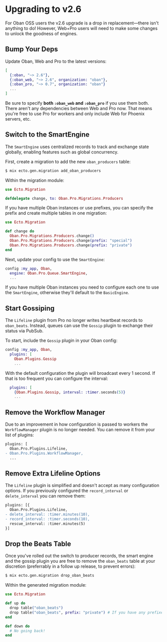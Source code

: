 # Upgrading to v2.6

For Oban OSS users the v2.6 upgrade is a drop in replacement—there isn't
anything to do! However, Web+Pro users will need to make some changes to unlock
the goodness of engines.

## Bump Your Deps

Update Oban, Web and Pro to the latest versions:

```elixir
[
  {:oban, "~> 2.6"},
  {:oban_web, "~> 2.6", organization: "oban"},
  {:oban_pro, "~> 0.7", organization: "oban"}
  ...
]
```

Be sure to specify **both `:oban_web` and `:oban_pro`** if you use them both.
There aren't any dependencies between Web and Pro now. That means you're free to
use Pro for workers and only include Web for Phoenix servers, etc.

## Switch to the SmartEngine

The `SmartEngine` uses centralized records to track and exchange state globally,
enabling features such as global concurrency.

First, create a migration to add the new `oban_producers` table:

```bash
$ mix ecto.gen.migration add_oban_producers
```

Within the migration module:

```elixir
use Ecto.Migration

defdelegate change, to: Oban.Pro.Migrations.Producers
```

If you have multiple Oban instances or use prefixes, you can specify the prefix
and create multiple tables in one migration:

```elixir
use Ecto.Migration

def change do
  Oban.Pro.Migrations.Producers.change()
  Oban.Pro.Migrations.Producers.change(prefix: "special")
  Oban.Pro.Migrations.Producers.change(prefix: "private")
end
```

Next, update your config to use the `SmartEngine`:

```elixir
config :my_app, Oban,
  engine: Oban.Pro.Queue.SmartEngine,
  ...
```

If you have multiple Oban instances you need to configure each one to use the
`SmartEngine`, otherwise they'll default to the `BasicEngine`.

## Start Gossiping

The `Lifeline` plugin from Pro no longer writes heartbeat records to `oban_beats`.
Instead, queues can use the `Gossip` plugin to exchange their status via PubSub.

To start, include the `Gossip` plugin in your Oban config:

```elixir
config :my_app, Oban,
  plugins: [
    Oban.Plugins.Gossip
    ...
```

With the default configuration the plugin will broadcast every 1 second. If that
is too frequent you can configure the interval:

```elixir
  plugins: [
    {Oban.Plugins.Gossip, interval: :timer.seconds(5)}
    ...
```

## Remove the Workflow Manager

Due to an improvement in how configuration is passed to workers the
`WorkflowManager` plugin is no longer needed. You can remove it from your list
of plugins:

```diff
plugins: [
  Oban.Pro.Plugins.Lifeline,
- Oban.Pro.Plugins.WorkflowManager,
  ...
```

## Remove Extra Lifeline Options

The `Lifeline` plugin is simplified and doesn't accept as many configuration
options. If you previously configured the `record_interval` or `delete_interval`
you can remove them:

```diff
plugins: [{
  Oban.Pro.Plugins.Lifeline,
- delete_interval: :timer.minutes(10),
- record_interval: :timer.seconds(10),
  rescue_interval: :timer.minutes(5)
}]
```

## Drop the Beats Table

Once you've rolled out the switch to producer records, the smart engine and the
gossip plugin you are free to remove the `oban_beats` table at your discretion
(preferrably in a follow up release, to prevent errors):

```bash
$ mix ecto.gen.migration drop_oban_beats
```

Within the generated migration module:

```elixir
use Ecto.Migration

def up do
  drop table("oban_beats")
  drop table("oban_beats", prefix: "private") # If you have any prefixes:
end

def down do
  # No going back!
end
```
